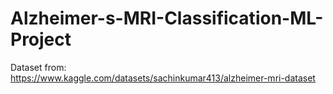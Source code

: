 # Alzheimer-s-MRI-Classification-ML-Project
Dataset from: 
https://www.kaggle.com/datasets/sachinkumar413/alzheimer-mri-dataset
